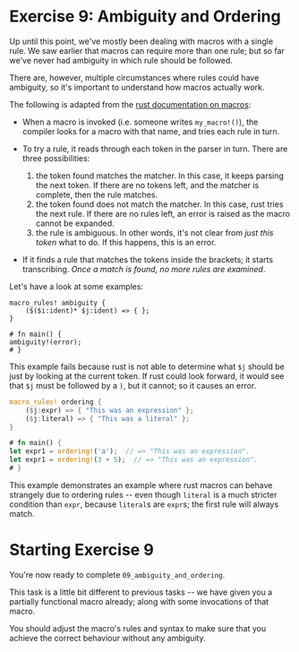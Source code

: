 # Exercise 9: Ambiguity and Ordering

Up until this point, we've mostly been dealing with macros with a single rule.
We saw earlier that macros can require more than one rule; but so far we've never
had ambiguity in which rule should be followed.

There are, however, multiple circumstances where rules could have ambiguity,
so it's important to understand how macros actually work.

The following is adapted from the [rust documentation on
macros](https://doc.rust-lang.org/reference/macros-by-example.html#transcribing):

 - When a macro is invoked (i.e. someone writes `my_macro!()`), the compiler
   looks for a macro with that name, and tries each rule in turn.
 - To try a rule, it reads through each token in the parser in turn. There are
   three possibilities:
 
   1. the token found matches the matcher. In this case, it keeps parsing the
      next token. If there are no tokens left, and the matcher is complete, then
      the rule matches.
   2. the token found does not match the matcher. In this case, rust tries the
      next rule. If there are no rules left, an error is raised as the macro
      cannot be expanded.
   3. the rule is ambiguous. In other words, it's not clear from *just this
      token* what to do. If this happens, this is an error.
   
 - If it finds a rule that matches the tokens inside the brackets; it starts
   transcribing. *Once a match is found, no more rules are examined*.

Let's have a look at some examples:


```rust,ignore
macro_rules! ambiguity {
    ($($i:ident)* $j:ident) => { };
}

# fn main() {
ambiguity!(error); 
# }
```

This example fails because rust is not able to determine what `$j` should be just by looking at
the current token. If rust could look forward, it would see that `$j` must be followed by a `)`,
but it cannot; so it causes an error.

```rust
macro_rules! ordering {
    ($j:expr) => { "This was an expression" };
    ($j:literal) => { "This was a literal" };
}

# fn main() {
let expr1 = ordering!('a');  // => "This was an expression".
let expr1 = ordering!(3 + 5);  // => "This was an expression".
# }
```

This example demonstrates an example where rust macros can behave strangely due to
ordering rules -- even though `literal` is a much stricter condition than `expr`,
because `literal`s are `expr`s; the first rule will always match.

# Starting Exercise 9

You're now ready to complete `09_ambiguity_and_ordering`.

This task is a little bit different to previous tasks -- we have given you 
a partially functional macro already; along with some invocations of that macro.

You should adjust the macro's rules and syntax to make sure that you 
achieve the correct behaviour without any ambiguity.
